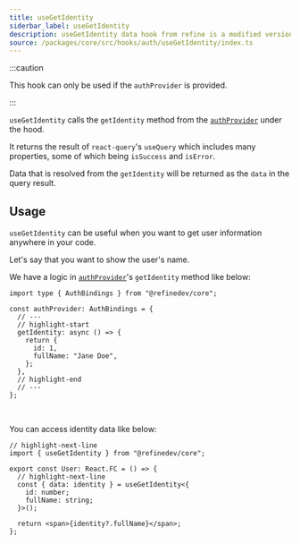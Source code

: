 ```yaml
---
title: useGetIdentity
siderbar_label: useGetIdentity
description: useGetIdentity data hook from refine is a modified version of react-query's useQuery for retrieving user data
source: /packages/core/src/hooks/auth/useGetIdentity/index.ts
---
```


:::caution

This hook can only be used if the `authProvider` is provided.

:::

`useGetIdentity` calls the `getIdentity` method from the [`authProvider`](/docs/api-reference/core/providers/auth-provider.md) under the hood.

It returns the result of `react-query`'s `useQuery` which includes many properties, some of which being `isSuccess` and `isError`.

Data that is resolved from the `getIdentity` will be returned as the `data` in the query result.

## Usage

`useGetIdentity` can be useful when you want to get user information anywhere in your code.

Let's say that you want to show the user's name.

We have a logic in [`authProvider`](/docs/api-reference/core/providers/auth-provider.md)'s `getIdentity` method like below:

```tsx
import type { AuthBindings } from "@refinedev/core";

const authProvider: AuthBindings = {
  // ---
  // highlight-start
  getIdentity: async () => {
    return {
      id: 1,
      fullName: "Jane Doe",
    };
  },
  // highlight-end
  // ---
};
```

<br/>

You can access identity data like below:

```tsx
// highlight-next-line
import { useGetIdentity } from "@refinedev/core";

export const User: React.FC = () => {
  // highlight-next-line
  const { data: identity } = useGetIdentity<{
    id: number;
    fullName: string;
  }>();

  return <span>{identity?.fullName}</span>;
};
```
